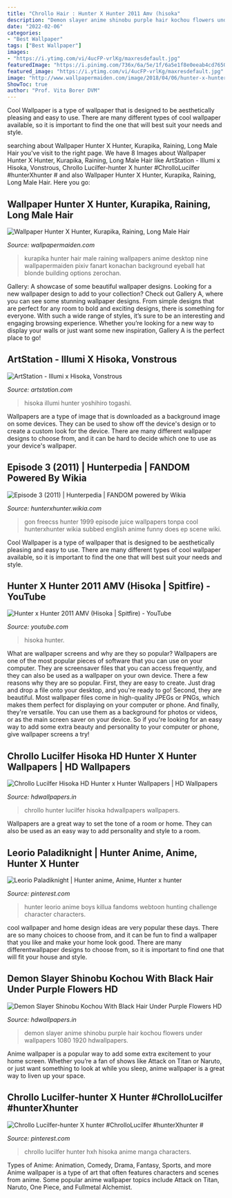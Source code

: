 ```yaml
---
title: "Chrollo Hair : Hunter X Hunter 2011 Amv (hisoka"
description: "Demon slayer anime shinobu purple hair kochou flowers under wallpapers 1080 1920 hdwallpapers"
date: "2022-02-06"
categories:
- "Best Wallpaper"
tags: ["Best Wallpaper"]
images:
- "https://i.ytimg.com/vi/4ucFP-vrlKg/maxresdefault.jpg"
featuredImage: "https://i.pinimg.com/736x/6a/5e/1f/6a5e1f8e0eeab4cd76500b2358cf737b--baby-boys-pictures.jpg"
featured_image: "https://i.ytimg.com/vi/4ucFP-vrlKg/maxresdefault.jpg"
image: "http://www.wallpapermaiden.com/image/2018/04/06/hunter-x-hunter-kurapika-raining-long-male-hair-anime-20752-resized.jpg"
ShowToc: true
author: "Prof. Vita Borer DVM"
---
```



Cool Wallpaper is a type of wallpaper that is designed to be aesthetically pleasing and easy to use. There are many different types of cool wallpaper available, so it is important to find the one that will best suit your needs and style.

	

		
searching about Wallpaper Hunter X Hunter, Kurapika, Raining, Long Male Hair you've visit to the right page. We have 8 Images about Wallpaper Hunter X Hunter, Kurapika, Raining, Long Male Hair like ArtStation - Illumi x Hisoka, Vonstrous, Chrollo Lucilfer-hunter X hunter #ChrolloLucilfer #hunterXhunter # and also Wallpaper Hunter X Hunter, Kurapika, Raining, Long Male Hair. Here you go:
		
    
## Wallpaper Hunter X Hunter, Kurapika, Raining, Long Male Hair

<img loading=lazy src="http://www.wallpapermaiden.com/image/2018/04/06/hunter-x-hunter-kurapika-raining-long-male-hair-anime-20752-resized.jpg" onerror="this.onerror=null;this.src='https://tse3.mm.bing.net/th?id=OIP.Yxi2Ll3I5HYfL4L2AdP8_AHaD6&amp;pid=15.1';" alt="Wallpaper Hunter X Hunter, Kurapika, Raining, Long Male Hair">

_Source: wallpapermaiden.com_

>kurapika hunter hair male raining wallpapers anime desktop nine wallpapermaiden pixiv fanart konachan background eyeball hat blonde building options zerochan. 

	

Gallery: A showcase of some beautiful wallpaper designs.
Looking for a new wallpaper design to add to your collection? Check out Gallery A, where you can see some stunning wallpaper designs. From simple designs that are perfect for any room to bold and exciting designs, there is something for everyone. With such a wide range of styles, it’s sure to be an interesting and engaging browsing experience. Whether you’re looking for a new way to display your walls or just want some new inspiration, Gallery A is the perfect place to go!





	
	
    
## ArtStation - Illumi X Hisoka, Vonstrous

<img loading=lazy src="https://cdnb.artstation.com/p/assets/images/images/007/673/813/large/von-asis-illumidone.jpg?1507758075" onerror="this.onerror=null;this.src='https://tse4.mm.bing.net/th?id=OIP.2iyAINmjAGzmwW-_fXl4LQHaLH&amp;pid=15.1';" alt="ArtStation - Illumi x Hisoka, Vonstrous">

_Source: artstation.com_

>hisoka illumi hunter yoshihiro togashi. 

	

Wallpapers are a type of image that is downloaded as a background image on some devices. They can be used to show off the device's design or to create a custom look for the device. There are many different wallpaper designs to choose from, and it can be hard to decide which one to use as your device's wallpaper.

    
## Episode 3 (2011) | Hunterpedia | FANDOM Powered By Wikia

<img loading=lazy src="https://vignette4.wikia.nocookie.net/hunterxhunter/images/a/ab/Gon_Juice_scene_ep_3.jpg/revision/latest?cb=20130422140610" onerror="this.onerror=null;this.src='https://tse3.mm.bing.net/th?id=OIP.47UMMzapl-ST-hJUyTfNGgHaEK&amp;pid=15.1';" alt="Episode 3 (2011) | Hunterpedia | FANDOM powered by Wikia">

_Source: hunterxhunter.wikia.com_

>gon freecss hunter 1999 episode juice wallpapers tonpa cool hunterxhunter wikia subbed english anime funny does ep scene wiki. 

	

Cool Wallpaper is a type of wallpaper that is designed to be aesthetically pleasing and easy to use. There are many different types of cool wallpaper available, so it is important to find the one that will best suit your needs and style.

    
## Hunter X Hunter 2011 AMV (Hisoka | Spitfire) - YouTube

<img loading=lazy src="https://i.ytimg.com/vi/4ucFP-vrlKg/maxresdefault.jpg" onerror="this.onerror=null;this.src='https://tse2.mm.bing.net/th?id=OIP.xHtIUz7h09Ds48xFLRCeGgHaEK&amp;pid=15.1';" alt="Hunter x Hunter 2011 AMV (Hisoka | Spitfire) - YouTube">

_Source: youtube.com_

>hisoka hunter. 

	

What are wallpaper screens and why are they so popular?
Wallpapers are one of the most popular pieces of software that you can use on your computer. They are screensaver files that you can access frequently, and they can also be used as a wallpaper on your own device. There a few reasons why they are so popular. First, they are easy to create. Just drag and drop a file onto your desktop, and you're ready to go! Second, they are beautiful. Most wallpaper files come in high-quality JPEGs or PNGs, which makes them perfect for displaying on your computer or phone. And finally, they're versatile. You can use them as a background for photos or videos, or as the main screen saver on your device. So if you're looking for an easy way to add some extra beauty and personality to your computer or phone, give wallpaper screens a try!

    
## Chrollo Lucilfer Hisoka HD Hunter X Hunter Wallpapers | HD Wallpapers

<img loading=lazy src="https://www.hdwallpapers.in/download/chrollo_lucilfer_hisoka_hd_hunter_x_hunter-HD.jpg" onerror="this.onerror=null;this.src='https://tse2.mm.bing.net/th?id=OIP.yzHkj6SmrH_WwCYZzW7uugHaEK&amp;pid=15.1';" alt="Chrollo Lucilfer Hisoka HD Hunter x Hunter Wallpapers | HD Wallpapers">

_Source: hdwallpapers.in_

>chrollo hunter lucilfer hisoka hdwallpapers wallpapers. 

	

Wallpapers are a great way to set the tone of a room or home. They can also be used as an easy way to add personality and style to a room.

    
## Leorio Paladiknight | Hunter Anime, Anime, Hunter X Hunter

<img loading=lazy src="https://i.pinimg.com/736x/6a/5e/1f/6a5e1f8e0eeab4cd76500b2358cf737b--baby-boys-pictures.jpg" onerror="this.onerror=null;this.src='https://tse1.mm.bing.net/th?id=OIP.21H8Ay_sNdnEfm3uzoTnqAAAAA&amp;pid=15.1';" alt="Leorio Paladiknight | Hunter anime, Anime, Hunter x hunter">

_Source: pinterest.com_

>hunter leorio anime boys killua fandoms webtoon hunting challenge character characters. 

	

cool wallpaper and home design ideas are very popular these days. There are so many choices to choose from, and it can be fun to find a wallpaper that you like and make your home look good. There are many differentwallpaper designs to choose from, so it is important to find one that will fit your house and style.

    
## Demon Slayer Shinobu Kochou With Black Hair Under Purple Flowers HD

<img loading=lazy src="https://www.hdwallpapers.in/download/demon_slayer_shinobu_kochou_with_black_hair_under_purple_flowers_hd_anime-HD.jpg" onerror="this.onerror=null;this.src='https://tse3.mm.bing.net/th?id=OIP.LTE64KEpSJP-DoeNAbIBkQHaEK&amp;pid=15.1';" alt="Demon Slayer Shinobu Kochou With Black Hair Under Purple Flowers HD">

_Source: hdwallpapers.in_

>demon slayer anime shinobu purple hair kochou flowers under wallpapers 1080 1920 hdwallpapers. 

	

Anime wallpaper is a popular way to add some extra excitement to your home screen. Whether you’re a fan of shows like Attack on Titan or Naruto, or just want something to look at while you sleep, anime wallpaper is a great way to liven up your space.

    
## Chrollo Lucilfer-hunter X Hunter #ChrolloLucilfer #hunterXhunter #

<img loading=lazy src="https://i.pinimg.com/originals/7b/56/45/7b5645ead83372848941c7de0e20547a.jpg" onerror="this.onerror=null;this.src='https://tse3.mm.bing.net/th?id=OIP.wKCsKmsXCiKrr6HtFMwRKwHaJP&amp;pid=15.1';" alt="Chrollo Lucilfer-hunter X hunter #ChrolloLucilfer #hunterXhunter #">

_Source: pinterest.com_

>chrollo lucilfer hunter hxh hisoka anime manga characters. 

	

Types of Anime: Animation, Comedy, Drama, Fantasy, Sports, and more
Anime wallpaper is a type of art that often features characters and scenes from anime. Some popular anime wallpaper topics include Attack on Titan, Naruto, One Piece, and Fullmetal Alchemist.

